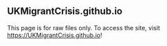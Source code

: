 ## UKMigrantCrisis.github.io
This page is for raw files only. To access the site, visit https://UKMigrantCrisis.github.io!
